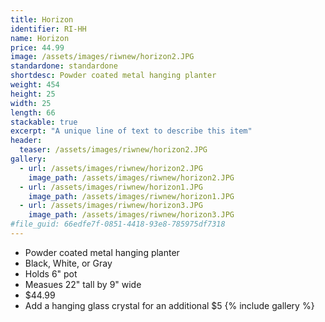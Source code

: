 ```yaml
---
title: Horizon
identifier: RI-HH
name: Horizon
price: 44.99
image: /assets/images/riwnew/horizon2.JPG
standardone: standardone
shortdesc: Powder coated metal hanging planter
weight: 454
height: 25
width: 25
length: 66
stackable: true
excerpt: "A unique line of text to describe this item"
header:
  teaser: /assets/images/riwnew/horizon2.JPG
gallery:
  - url: /assets/images/riwnew/horizon2.JPG
    image_path: /assets/images/riwnew/horizon2.JPG
  - url: /assets/images/riwnew/horizon1.JPG
    image_path: /assets/images/riwnew/horizon1.JPG
  - url: /assets/images/riwnew/horizon3.JPG
    image_path: /assets/images/riwnew/horizon3.JPG
#file_guid: 66edfe7f-0851-4418-93e8-785975df7318
---
```



- Powder coated metal hanging planter  
- Black, White, or Gray
- Holds 6" pot  
- Measues 22" tall by 9" wide
- $44.99
- Add a hanging glass crystal for an additional $5
{% include gallery %}

